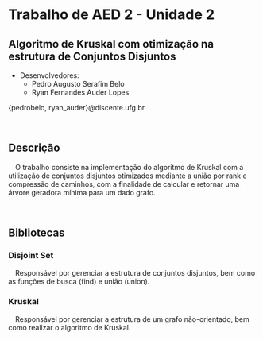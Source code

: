 # Trabalho de AED 2 - Unidade 2

## Algoritmo de Kruskal com otimização na estrutura de Conjuntos Disjuntos


* Desenvolvedores:
  * Pedro Augusto Serafim Belo
  *	 Ryan Fernandes Auder Lopes 

{pedrobelo, ryan_auder}@discente.ufg.br

<br>

## Descrição

&ensp;&ensp;O trabalho consiste na implementação do algoritmo de Kruskal com a utilização de conjuntos disjuntos otimizados mediante a união por rank e compressão de caminhos, com a finalidade de calcular e retornar uma árvore geradora mínima para um dado grafo.

<br>

## Bibliotecas

### Disjoint Set

&ensp;&ensp;Responsável por gerenciar a estrutura de conjuntos disjuntos, bem como as funções de busca (find) e união (union).

### Kruskal

&ensp;&ensp;Responsável por gerenciar a estrutura de um grafo não-orientado, bem como realizar o algoritmo de Kruskal.